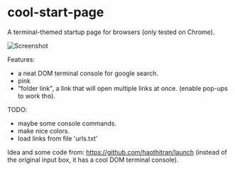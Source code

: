 # cool-start-page

A terminal-themed startup page for browsers (only tested on Chrome).

![Screenshot](http://image.prntscr.com/image/b1ebaea2230240768a1bedb91e7fccd6.png)

Features:
 - a neat DOM terminal console for google search.
 - pink
 - "folder link", a link that will open multiple links at once. (enable pop-ups to work tho).

TODO:
  - maybe some console commands.
  - make nice colors.
  - load links from file 'urls.txt'


Idea and some code from: https://github.com/haothitran/launch (instead of the original input box, it has a cool DOM terminal console).
